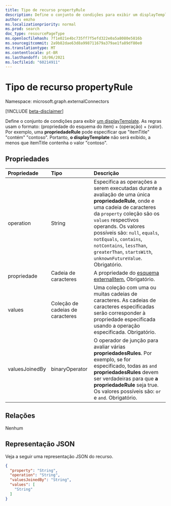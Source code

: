 ```yaml
---
title: Tipo de recurso propertyRule
description: Define o conjunto de condições para exibir um displayTemplate
author: emzho
ms.localizationpriority: normal
ms.prod: search
doc_type: resourcePageType
ms.openlocfilehash: 7f1e021e4bc735ff7f5efd322e0a5a8080e5816b
ms.sourcegitcommit: 2a9b82dae63d8a998711679a379ae1fa89df80e0
ms.translationtype: MT
ms.contentlocale: pt-BR
ms.lasthandoff: 10/06/2021
ms.locfileid: "60214911"
---
```

# <a name="propertyrule-resource-type"></a>Tipo de recurso propertyRule

Namespace: microsoft.graph.externalConnectors

[!INCLUDE [beta-disclaimer](../../includes/beta-disclaimer.md)]

Define o conjunto de condições para exibir [um displayTemplate](../resources/externalconnectors-displaytemplate.md). As regras usam o formato: (propriedade do esquema do item) + (operação) + (valor). Por exemplo, uma **propriedadeRule** pode especificar que "itemTitle" "contém" "contoso". Portanto, **o displayTemplate** não será exibido, a menos que itemTitle contenha o valor "contoso".

## <a name="properties"></a>Propriedades
|Propriedade|Tipo|Descrição|
|:---|:---|:---|
|operation|String|Especifica as operações a serem executadas durante a avaliação de uma única **propriedadeRule**, onde e uma cadeia de caracteres da `property` coleção são os `values` respectivos operands. Os valores possíveis são: `null`, `equals`, `notEquals`, `contains`, `notContains`, `lessThan`, `greaterThan`, `startsWith`, `unknownFutureValue`. Obrigatório.|
|propriedade|Cadeia de caracteres|A propriedade do [esquema externalItem.](../resources/externalconnectors-externalitem.md) Obrigatório.|
|values|Coleção de cadeias de caracteres|Uma coleção com uma ou muitas cadeias de caracteres. As cadeias de caracteres especificadas serão corresponder à propriedade especificada usando a operação especificada. Obrigatório.|
|valuesJoinedBy|binaryOperator|O operador de junção para avaliar várias **propriedadesRules**. Por exemplo, se for especificado, todas as `and` **propriedadesRules** devem ser verdadeiras para que **a propriedadeRule** seja true. Os valores possíveis são: `or` e `and`. Obrigatório.|

## <a name="relationships"></a>Relações
Nenhum

## <a name="json-representation"></a>Representação JSON
Veja a seguir uma representação JSON do recurso.
<!-- {
  "blockType": "resource",
  "@odata.type": "microsoft.graph.externalConnectors.propertyRule"
}
-->
``` json
{
  "property": "String",
  "operation": "String",
  "valuesJoinedBy": "String",
  "values": [
    "String"
  ]
}
```

